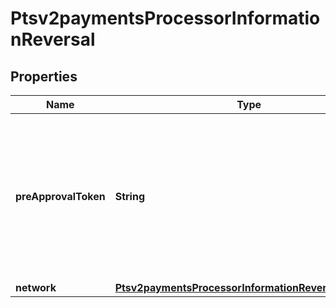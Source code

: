 
# Ptsv2paymentsProcessorInformationReversal

## Properties
Name | Type | Description | Notes
------------ | ------------- | ------------- | -------------
**preApprovalToken** | **String** | This is a token generated by PSP, which is received in response to the Sessions service. This token should be sent in the following transactions. |  [optional]
**network** | [**Ptsv2paymentsProcessorInformationReversalNetwork**](Ptsv2paymentsProcessorInformationReversalNetwork.md) |  |  [optional]



